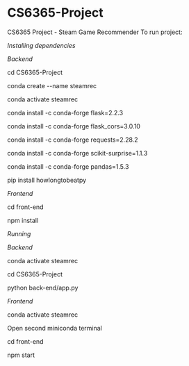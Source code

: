 # CS6365-Project
CS6365 Project - Steam Game Recommender
To run project:

*Installing dependencies*

*Backend*

cd CS6365-Project

conda create --name steamrec

conda activate steamrec

conda install -c conda-forge flask=2.2.3

 conda install -c conda-forge flask_cors=3.0.10

conda install -c conda-forge requests=2.28.2

conda install -c conda-forge scikit-surprise=1.1.3

conda install -c conda-forge pandas=1.5.3

pip install howlongtobeatpy



*Frontend*

cd front-end

npm install

*Running*

*Backend*

conda activate steamrec

cd CS6365-Project

python back-end/app.py

*Frontend*

conda activate steamrec

Open second miniconda terminal

cd front-end

npm start